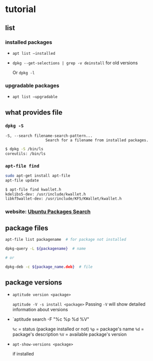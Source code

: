 

# tutorial



## list 

### installed packages

* `apt list —installed`

* `dpkg --get-selections | grep -v deinstall` for old versions

  Or `dpkg -l`



### upgradable packages



* `apt list —upgradable`





## what provides file

### `dpkg -S`

```
-S, --search filename-search-pattern...
                  Search for a filename from installed packages.
```

```sh
$ dpkg -S /bin/ls
coreutils: /bin/ls
```

### `apt-file find`

```sh
sudo apt-get install apt-file
apt-file update

$ apt-file find kwallet.h
kdelibs5-dev: /usr/include/kwallet.h
libkf5wallet-dev: /usr/include/KF5/KWallet/kwallet.h
```

### website: [Ubuntu Packages Search](http://packages.ubuntu.com/)

## package files

```sh
apt-file list packagename  # for package not installed
```

```sh
dpkg-query -L ${packagename}  # name

# or 

dpkg-deb -c ${package_name.deb}  # file
```





## package versions



* `aptitude version <package>`

  `aptitude -V -s install <package>` Passing `-V` will show detailed information about versions

* `aptitude search <package> -F "%c %p %d %V"

  `%c` = status (package installed or not)
  `%p` = package's name
  `%d` = package's description
  `%V` = available package's version

* `apt-show-versions <package>` 

  if installed





